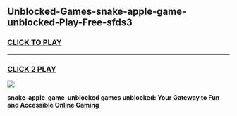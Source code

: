 
## Unblocked-Games-snake-apple-game-unblocked-Play-Free-sfds3
<h3>
<a href="https://premium76.site?title=snake-apple-game-unblocked&ref=09A">CLICK TO PLAY</a></h3>
<hr>

<h3>
<a href="https://premium76.site?title=snake-apple-game-unblocked&ref=09A">CLICK 2 PLAY</a>
  
</h3>

<a href="https://premium76.site?title=snake-apple-game-unblocked&ref=09A"><img src="https://clearcache.store/games.png"></a>


**snake-apple-game-unblocked games unblocked: Your Gateway to Fun and Accessible Online Gaming**
